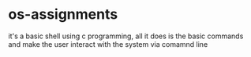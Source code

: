 # os-assignments
it's a basic shell using c programming, all it does is the basic commands and make the user interact with the system via comamnd line